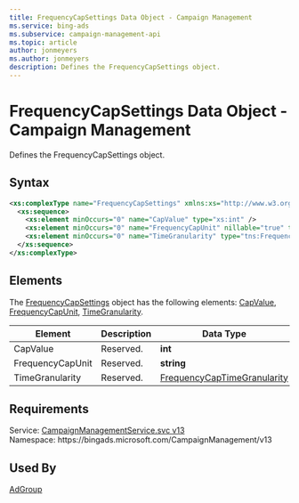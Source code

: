 ```yaml
---
title: FrequencyCapSettings Data Object - Campaign Management
ms.service: bing-ads
ms.subservice: campaign-management-api
ms.topic: article
author: jonmeyers
ms.author: jonmeyers
description: Defines the FrequencyCapSettings object.
---
```

# FrequencyCapSettings Data Object - Campaign Management
Defines the FrequencyCapSettings object.

## Syntax
```xml
<xs:complexType name="FrequencyCapSettings" xmlns:xs="http://www.w3.org/2001/XMLSchema">
  <xs:sequence>
    <xs:element minOccurs="0" name="CapValue" type="xs:int" />
    <xs:element minOccurs="0" name="FrequencyCapUnit" nillable="true" type="xs:string" />
    <xs:element minOccurs="0" name="TimeGranularity" type="tns:FrequencyCapTimeGranularity" />
  </xs:sequence>
</xs:complexType>
```

## <a name="elements"></a>Elements

The [FrequencyCapSettings](frequencycapsettings.md) object has the following elements: [CapValue](#capvalue), [FrequencyCapUnit](#frequencycapunit), [TimeGranularity](#timegranularity).

|Element|Description|Data Type|
|-----------|---------------|-------------|
|<a name="capvalue"></a>CapValue|Reserved.|**int**|
|<a name="frequencycapunit"></a>FrequencyCapUnit|Reserved.|**string**|
|<a name="timegranularity"></a>TimeGranularity|Reserved.|[FrequencyCapTimeGranularity](frequencycaptimegranularity.md)|

## Requirements
Service: [CampaignManagementService.svc v13](https://campaign.api.bingads.microsoft.com/Api/Advertiser/CampaignManagement/v13/CampaignManagementService.svc)  
Namespace: https\://bingads.microsoft.com/CampaignManagement/v13  

## Used By
[AdGroup](adgroup.md)  
